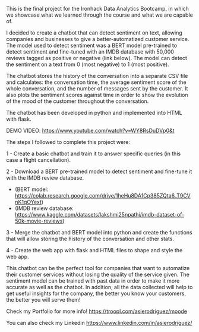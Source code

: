 This is the final project for the Ironhack Data Analytics Bootcamp, in which we showcase what we learned
through the course and what we are capable of.

I decided to create a chatbot that can detect sentiment on text, allowing companies and businesses
to give a better-automatized customer service. The model used to detect sentiment was a BERT model 
pre-trained to detect sentiment and fine-tuned with an IMDB database with 50,000 reviews tagged as 
positive or negative (link below). The model can detect the sentiment on a text from 0 (most negative) 
to 1 (most positive). 

The chatbot stores the history of the conversation into a separate CSV file and calculates: the conversation time, the average sentiment score of the whole conversation, and the number of messages sent by the customer. It also plots the sentiment scores against time in order to show the evolution of the mood of the customer throughout the conversation.

The chatbot has been developed in python and implemented into HTML with flask.

DEMO VIDEO: https://www.youtube.com/watch?v=WY8RsDuDVp0&t

The steps I followed to complete this project were:

1 - Create a basic chatbot and train it to answer specific queries (in this case a flight cancellation).

2 - Download a BERT pre-trained model to detect sentiment and fine-tune it with the IMDB review database.
- (BERT model: https://colab.research.google.com/drive/1heHu8DA1Cp385ZQta6_T9CVnK1qOYext)
- (IMDB review database: https://www.kaggle.com/datasets/lakshmi25npathi/imdb-dataset-of-50k-movie-reviews)

3 - Merge the chatbot and BERT model into python and create the functions that will allow storing the history of the conversation
and other stats.

4 - Create the web app with flask and HTML files to shape and style the web app.

This chatbot can be the perfect tool for companies that want to automatize their customer services without losing
the quality of the service given. The sentiment model can be trained with past data in order to make it more accurate
as well as the chatbot. In addition, all the data collected will help to get useful insights for the company, the better
you know your customers, the better you will serve them!

Check my Portfolio for more info!
https://troopl.com/asierodriguez/moode

You can also check my Linkedin
https://www.linkedin.com/in/asierodriguez/
